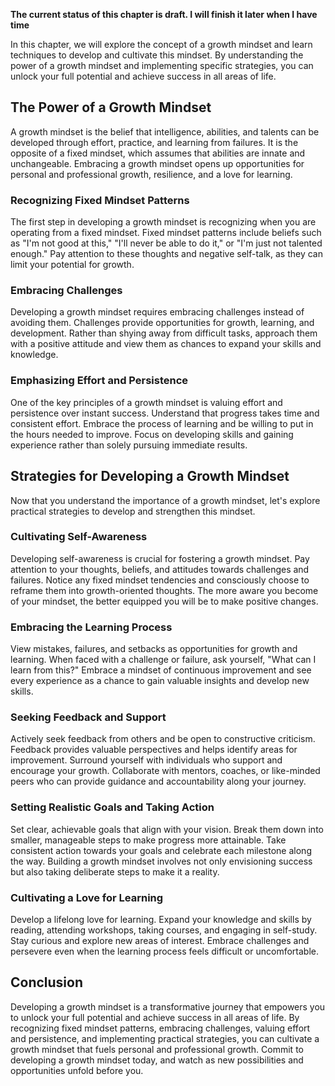 **The current status of this chapter is draft. I will finish it later when I have time**

In this chapter, we will explore the concept of a growth mindset and learn techniques to develop and cultivate this mindset. By understanding the power of a growth mindset and implementing specific strategies, you can unlock your full potential and achieve success in all areas of life.

The Power of a Growth Mindset
-----------------------------

A growth mindset is the belief that intelligence, abilities, and talents can be developed through effort, practice, and learning from failures. It is the opposite of a fixed mindset, which assumes that abilities are innate and unchangeable. Embracing a growth mindset opens up opportunities for personal and professional growth, resilience, and a love for learning.

### Recognizing Fixed Mindset Patterns

The first step in developing a growth mindset is recognizing when you are operating from a fixed mindset. Fixed mindset patterns include beliefs such as "I'm not good at this," "I'll never be able to do it," or "I'm just not talented enough." Pay attention to these thoughts and negative self-talk, as they can limit your potential for growth.

### Embracing Challenges

Developing a growth mindset requires embracing challenges instead of avoiding them. Challenges provide opportunities for growth, learning, and development. Rather than shying away from difficult tasks, approach them with a positive attitude and view them as chances to expand your skills and knowledge.

### Emphasizing Effort and Persistence

One of the key principles of a growth mindset is valuing effort and persistence over instant success. Understand that progress takes time and consistent effort. Embrace the process of learning and be willing to put in the hours needed to improve. Focus on developing skills and gaining experience rather than solely pursuing immediate results.

Strategies for Developing a Growth Mindset
------------------------------------------

Now that you understand the importance of a growth mindset, let's explore practical strategies to develop and strengthen this mindset.

### Cultivating Self-Awareness

Developing self-awareness is crucial for fostering a growth mindset. Pay attention to your thoughts, beliefs, and attitudes towards challenges and failures. Notice any fixed mindset tendencies and consciously choose to reframe them into growth-oriented thoughts. The more aware you become of your mindset, the better equipped you will be to make positive changes.

### Embracing the Learning Process

View mistakes, failures, and setbacks as opportunities for growth and learning. When faced with a challenge or failure, ask yourself, "What can I learn from this?" Embrace a mindset of continuous improvement and see every experience as a chance to gain valuable insights and develop new skills.

### Seeking Feedback and Support

Actively seek feedback from others and be open to constructive criticism. Feedback provides valuable perspectives and helps identify areas for improvement. Surround yourself with individuals who support and encourage your growth. Collaborate with mentors, coaches, or like-minded peers who can provide guidance and accountability along your journey.

### Setting Realistic Goals and Taking Action

Set clear, achievable goals that align with your vision. Break them down into smaller, manageable steps to make progress more attainable. Take consistent action towards your goals and celebrate each milestone along the way. Building a growth mindset involves not only envisioning success but also taking deliberate steps to make it a reality.

### Cultivating a Love for Learning

Develop a lifelong love for learning. Expand your knowledge and skills by reading, attending workshops, taking courses, and engaging in self-study. Stay curious and explore new areas of interest. Embrace challenges and persevere even when the learning process feels difficult or uncomfortable.

Conclusion
----------

Developing a growth mindset is a transformative journey that empowers you to unlock your full potential and achieve success in all areas of life. By recognizing fixed mindset patterns, embracing challenges, valuing effort and persistence, and implementing practical strategies, you can cultivate a growth mindset that fuels personal and professional growth. Commit to developing a growth mindset today, and watch as new possibilities and opportunities unfold before you.
